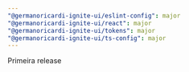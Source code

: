```yaml
---
"@germanoricardi-ignite-ui/eslint-config": major
"@germanoricardi-ignite-ui/react": major
"@germanoricardi-ignite-ui/tokens": major
"@germanoricardi-ignite-ui/ts-config": major
---
```


Primeira release
